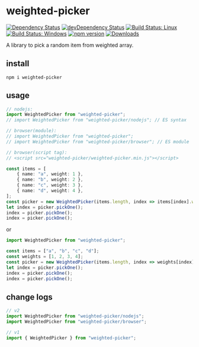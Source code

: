 # weighted-picker

[![Dependency Status](https://david-dm.org/plantain-00/weighted-picker.svg)](https://david-dm.org/plantain-00/weighted-picker)
[![devDependency Status](https://david-dm.org/plantain-00/weighted-picker/dev-status.svg)](https://david-dm.org/plantain-00/weighted-picker#info=devDependencies)
[![Build Status: Linux](https://travis-ci.org/plantain-00/weighted-picker.svg?branch=master)](https://travis-ci.org/plantain-00/weighted-picker)
[![Build Status: Windows](https://ci.appveyor.com/api/projects/status/github/plantain-00/weighted-picker?branch=master&svg=true)](https://ci.appveyor.com/project/plantain-00/weighted-picker/branch/master)
[![npm version](https://badge.fury.io/js/weighted-picker.svg)](https://badge.fury.io/js/weighted-picker)
[![Downloads](https://img.shields.io/npm/dm/weighted-picker.svg)](https://www.npmjs.com/package/weighted-picker)

A library to pick a random item from weighted array.

## install

`npm i weighted-picker`

## usage

```ts
// nodejs:
import WeightedPicker from "weighted-picker";
// import WeightedPicker from "weighted-picker/nodejs"; // ES syntax

// browser(module):
// import WeightedPicker from "weighted-picker";
// import WeightedPicker from "weighted-picker/browser"; // ES module

// browser(script tag):
// <script src="weighted-picker/weighted-picker.min.js"></script>

const items = [
    { name: "a", weight: 1 },
    { name: "b", weight: 2 },
    { name: "c", weight: 3 },
    { name: "d", weight: 4 },
];
const picker = new WeightedPicker(items.length, index => items[index].weight);
let index = picker.pickOne();
index = picker.pickOne();
index = picker.pickOne();
```

or

```ts
import WeightedPicker from "weighted-picker";

const items = ["a", "b", "c", "d"];
const weights = [1, 2, 3, 4];
const picker = new WeightedPicker(items.length, index => weights[index]);
let index = picker.pickOne();
index = picker.pickOne();
index = picker.pickOne();
```

## change logs

```ts
// v2
import WeightedPicker from "weighted-picker/nodejs";
import WeightedPicker from "weighted-picker/browser";

// v1
import { WeightedPicker } from "weighted-picker";
```
